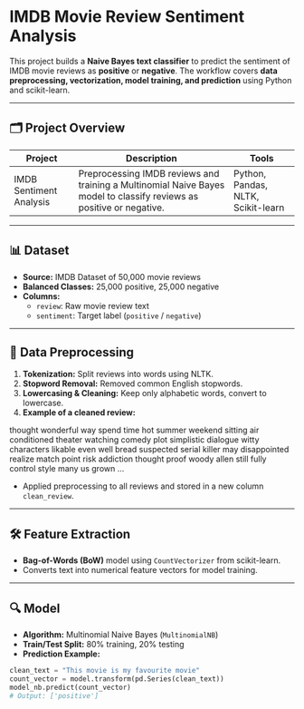 # IMDB Movie Review Sentiment Analysis

This project builds a **Naive Bayes text classifier** to predict the sentiment of IMDB movie reviews as **positive** or **negative**. The workflow covers **data preprocessing, vectorization, model training, and prediction** using Python and scikit-learn.

---

## 🗂️ Project Overview

| Project | Description | Tools |
|---------|-------------|-------|
| IMDB Sentiment Analysis | Preprocessing IMDB reviews and training a Multinomial Naive Bayes model to classify reviews as positive or negative. | Python, Pandas, NLTK, Scikit-learn |

---

## 📊 Dataset

- **Source:** IMDB Dataset of 50,000 movie reviews  
- **Balanced Classes:** 25,000 positive, 25,000 negative  
- **Columns:**
  - `review`: Raw movie review text  
  - `sentiment`: Target label (`positive` / `negative`)  

---

## 🧹 Data Preprocessing

1. **Tokenization:** Split reviews into words using NLTK.  
2. **Stopword Removal:** Removed common English stopwords.  
3. **Lowercasing & Cleaning:** Keep only alphabetic words, convert to lowercase.  
4. **Example of a cleaned review:**

thought wonderful way spend time hot summer weekend sitting air conditioned theater watching comedy plot simplistic dialogue witty characters likable even well bread suspected serial killer may disappointed realize match point risk addiction thought proof woody allen still fully control style many us grown ...


- Applied preprocessing to all reviews and stored in a new column `clean_review`.

---

## 🛠️ Feature Extraction

- **Bag-of-Words (BoW)** model using `CountVectorizer` from scikit-learn.  
- Converts text into numerical feature vectors for model training.

---

## 🔍 Model

- **Algorithm:** Multinomial Naive Bayes (`MultinomialNB`)  
- **Train/Test Split:** 80% training, 20% testing  
- **Prediction Example:**

```python
clean_text = "This movie is my favourite movie"
count_vector = model.transform(pd.Series(clean_text))
model_nb.predict(count_vector)
# Output: ['positive']
